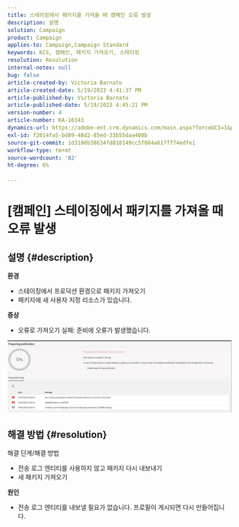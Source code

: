 ```yaml
---
title: 스테이징에서 패키지를 가져올 때 캠페인 오류 발생
description: 설명
solution: Campaign
product: Campaign
applies-to: Campaign,Campaign Standard
keywords: KCS, 캠페인, 패키지 가져오기, 스테이징
resolution: Resolution
internal-notes: null
bug: false
article-created-by: Victoria Barnato
article-created-date: 5/19/2023 4:41:37 PM
article-published-by: Victoria Barnato
article-published-date: 5/19/2023 4:45:21 PM
version-number: 4
article-number: KA-16343
dynamics-url: https://adobe-ent.crm.dynamics.com/main.aspx?forceUCI=1&pagetype=entityrecord&etn=knowledgearticle&id=3a456c02-64f6-ed11-8848-6045bd0065b6
exl-id: f2014fa5-bd89-48d2-85ed-33b55daa408b
source-git-commit: 1d3108b38634fd818149cc5f084a617ff74edfe1
workflow-type: tm+mt
source-wordcount: '82'
ht-degree: 6%

---
```


# [캠페인] 스테이징에서 패키지를 가져올 때 오류 발생

## 설명 {#description}

<b>환경</b>
- 스테이징에서 프로덕션 환경으로 패키지 가져오기
- 패키지에 새 사용자 지정 리소스가 있습니다.

<b>증상</b>
- 오류로 가져오기 실패: 준비에 오류가 발생했습니다.


![](assets/___3b456c02-64f6-ed11-8848-6045bd0065b6___.jpeg)




## 해결 방법 {#resolution}

해결 단계/해결 방법
- 전송 로그 엔티티를 사용하지 않고 패키지 다시 내보내기
- 새 패키지 가져오기

<b>원인</b>
- 전송 로그 엔티티를 내보낼 필요가 없습니다. 프로필이 게시되면 다시 만들어집니다.
